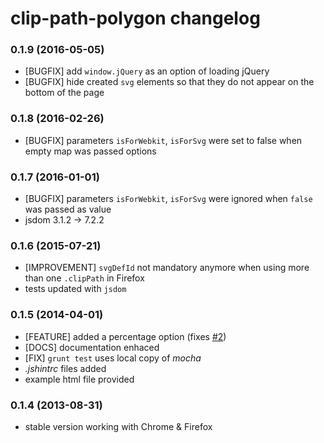 # clip-path-polygon changelog

### 0.1.9 (2016-05-05)
* [BUGFIX] add `window.jQuery` as an option of loading jQuery
* [BUGFIX] hide created `svg` elements so that they do not appear on the bottom of the page

### 0.1.8 (2016-02-26)
* [BUGFIX] parameters `isForWebkit`, `isForSvg` were set to false when empty map was passed options

### 0.1.7 (2016-01-01)
* [BUGFIX] parameters `isForWebkit`, `isForSvg` were ignored when `false` was passed as value
* jsdom 3.1.2 -> 7.2.2

### 0.1.6 (2015-07-21)
* [IMPROVEMENT] `svgDefId` not mandatory anymore when using more than one `.clipPath` in Firefox
* tests updated with `jsdom`

### 0.1.5 (2014-04-01)
* [FEATURE] added a percentage option (fixes [#2](https://github.com/andrusieczko/clip-path-polygon/issues/2))
* [DOCS] documentation enhaced
* [FIX] `grunt test` uses local copy of *mocha* 
* *.jshintrc* files added
* example html file provided

### 0.1.4 (2013-08-31)
* stable version working with Chrome & Firefox
